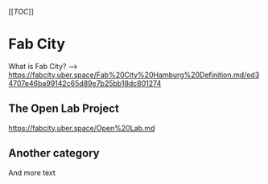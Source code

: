 [[_TOC_]]
# Fab City
What is Fab City? --> https://fabcity.uber.space/Fab%20City%20Hamburg%20Definition.md/ed34707e46ba99142c65d89e7b25bb18dc801274
## The Open Lab Project
https://fabcity.uber.space/Open%20Lab.md

## Another category
And more text